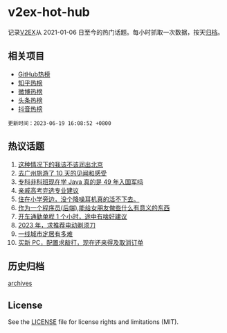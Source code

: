 # v2ex-hot-hub

 记录[V2EX](https://www.v2ex.com/)从 2021-01-06 日至今的热门话题。每小时抓取一次数据，按天[归档](archives)。
 
 ## 相关项目

- [GitHub热榜](https://github.com/snaildev/github-hot-hub)
- [知乎热榜](https://github.com/snaildev/zhihu-hot-hub)
- [微博热榜](https://github.com/snaildev/weibo-hot-hub)
- [头条热榜](https://github.com/snaildev/toutiao-hot-hub)
- [抖音热榜](https://github.com/snaildev/douyin-hot-hub)


 `更新时间：2023-06-19 16:08:52 +0800`

## 热议话题

1. [这种情况下的我该不该润出北京](https://www.v2ex.com/t/949869)
1. [去广州旅游了 10 天的见闻和感受](https://www.v2ex.com/t/949791)
1. [专科非科班现在学 Java 真的是 49 年入国军吗](https://www.v2ex.com/t/949783)
1. [亲戚高考完选专业建议](https://www.v2ex.com/t/949829)
1. [住在小学旁边，没个降噪耳机真的活不下去。](https://www.v2ex.com/t/949849)
1. [作为一个程序员(后端),能给女朋友做些什么有意义的东西](https://www.v2ex.com/t/949892)
1. [开车通勤单程 1 个小时，途中有啥好建议](https://www.v2ex.com/t/949797)
1. [2023 年，求推荐电动剃须刀](https://www.v2ex.com/t/949724)
1. [一线城市定居有多难](https://www.v2ex.com/t/949914)
1. [买新 PC，配置求敲打，现在还来得及取消订单](https://www.v2ex.com/t/949827)

## 历史归档

[archives](archives)

## License

See the [LICENSE](LICENSE) file for license rights and limitations (MIT).
